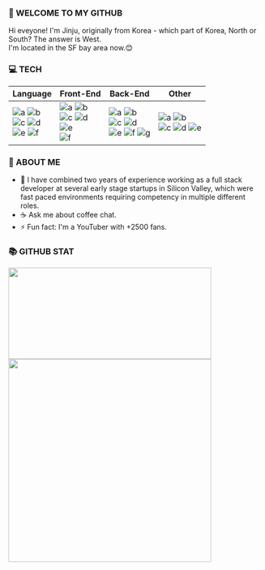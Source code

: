 ### 👋 WELCOME TO MY GITHUB

Hi eveyone! I'm Jinju, originally from Korea - which part of Korea, North or South? The answer is West.
<br />I'm located in the SF bay area now.😊

### 💻 TECH



|Language|Front-End|Back-End|Other|
|---|---------|---|---|
|![a](https://img.shields.io/badge/JavaScript-f7df11?style=flat-square&logo=JavaScript&logoColor=black) ![b](https://img.shields.io/badge/typescript-%23007ACC.svg?style=flat-square&logo=typescript&logoColor=white)<br> ![c](https://img.shields.io/badge/python-3670A0?style=flat-square&logo=python&logoColor=ffdd54) ![d](https://img.shields.io/badge/c%23-%23239120.svg?style=flat-square&logo=c-sharp&logoColor=white)<br> ![e](https://img.shields.io/badge/html5-%23E34F26.svg?style=flat-square&logo=html5&logoColor=white) ![f](https://img.shields.io/badge/css3-%231572B6.svg?style=flat-square&logo=css3&logoColor=white)|![a](https://img.shields.io/badge/React-61dafb?style=flat-square&logo=React&logoColor=black) ![b](https://img.shields.io/badge/Next-black?style=flat-square&logo=next.js&logoColor=white)<br> ![c](https://img.shields.io/badge/redux-%23593d88.svg?style=flat-square&logo=redux&logoColor=white) ![d](https://img.shields.io/badge/bootstrap-%23563D7C.svg?style=flat-square&logo=bootstrap&logoColor=white)<br> ![e](https://img.shields.io/badge/Semantic%20UI%20React-%2335BDB2.svg?style=flat-square&logo=SemanticUIReact&logoColor=white)<br> ![f](https://img.shields.io/badge/tailwindcss-%2338B2AC.svg?style=flat-square&logo=tailwind-css&logoColor=white) |![a](https://img.shields.io/badge/express.js-%23404d59.svg?style=flat-square&logo=express&logoColor=%2361DAFB) ![b](https://img.shields.io/badge/node.js-6DA55F?style=flat-square&logo=node.js&logoColor=white)<br> ![c](https://img.shields.io/badge/MongoDB-47A248?style=flat-square&logo=MongoDB&logoColor=white) ![d](https://img.shields.io/badge/MySQL-4479A1?style=flat-square&logo=MySQL&logoColor=white)<br> ![e](https://img.shields.io/badge/JWT-black?style=flat-square&logo=JSON%20web%20tokens) ![f](https://img.shields.io/badge/postgres-%23316192.svg?style=flat-square&logo=postgresql&logoColor=white) ![g](https://img.shields.io/badge/django-%23092E20.svg?style=flat-square&logo=django&logoColor=white)|![a](https://img.shields.io/badge/AWS-%23FF9900.svg?style=flat-square&logo=amazon-aws&logoColor=white) ![b](https://img.shields.io/badge/GoogleCloud-%234285F4.svg?style=flat-square&logo=google-cloud&logoColor=white)<br> ![c](https://img.shields.io/badge/jira-%230A0FFF.svg?style=flat-square&logo=jira&logoColor=white) ![d](https://img.shields.io/badge/jenkins-%232C5263.svg?style=flat-square&logo=jenkins&logoColor=white) ![e](https://img.shields.io/badge/Postman-FF6C37?style=flat-square&logo=postman&logoColor=white)

### 📝 ABOUT ME

- 💎 I have combined two years of experience working as a full stack developer at several early stage startups in Silicon Valley, which were fast paced environments requiring competency in multiple different roles.
- ☕ Ask me about coffee chat.
- ⚡ Fun fact: I'm a YouTuber with +2500 fans.

### 📚 GITHUB STAT

<div>
 <!-- [![GitHub Streak](https://github-readme-streak-stats.herokuapp.com?user=jinju2828&theme=highcontrast&date_format=j%20M%5B%20Y%5D&ring=0000FF&fire=0000FF&currStreakLabel=FFFFFF)](https://git.io/streak-stats) -->
  <img height="180em" width="400px" src="https://github-readme-streak-stats.herokuapp.com?user=jinju2828&theme=highcontrast&date_format=j%20M%5B%20Y%5D&ring=0000FF&fire=0000FF&currStreakLabel=FFFFFF"/>
</div>
<div>
  <!-- [![Top Langs](https://github-readme-stats.vercel.app/api/top-langs/?username=vasconsaurus&layout=compact&langs_count=8&theme=algolia)](https://github.com/anuraghazra/github-readme-stats) -->
  <img width="400px" src="https://github-readme-stats-eight-theta.vercel.app/api/top-langs/?username=jinju2828&layout=compact&langs_count=8&theme=algolia"/>
</div>
